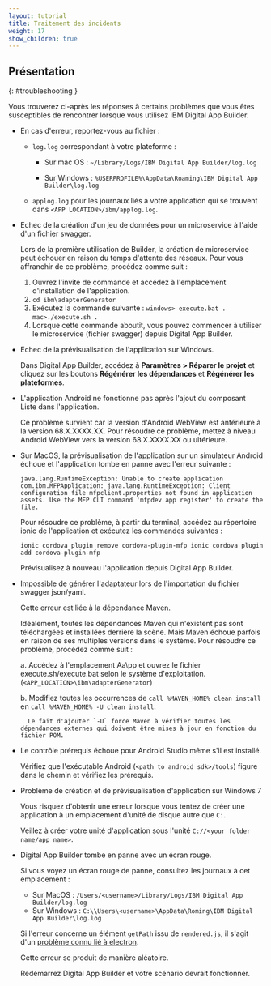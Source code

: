 ```yaml
---
layout: tutorial
title: Traitement des incidents
weight: 17
show_children: true
---
```

<!-- NLS_CHARSET=UTF-8 -->
## Présentation
{: #troubleshooting }

Vous trouverez ci-après les réponses à certains problèmes que vous êtes susceptibles de rencontrer lorsque vous utilisez IBM Digital App Builder.

* En cas d'erreur, reportez-vous au fichier :

    * `log.log` correspondant à votre plateforme :

        * Sur mac OS : `~/Library/Logs/IBM Digital App Builder/log.log`

        * Sur Windows : `%USERPROFILE%\AppData\Roaming\IBM Digital App Builder\log.log`

    * `applog.log` pour les journaux liés à votre application qui se trouvent dans `<APP LOCATION>/ibm/applog.log`.

* Echec de la création d'un jeu de données pour un microservice à l'aide d'un fichier swagger.

    Lors de la première utilisation de Builder, la création de microservice peut échouer en raison du temps d'attente des réseaux.
    Pour vous affranchir de ce problème, procédez comme suit :
    1. Ouvrez l'invite de commande et accédez à l'emplacement d'installation de l'application.
    2. `cd ibm\adapterGenerator`
    3. Exécutez la commande suivante :
        `windows> execute.bat .`
        `mac>./execute.sh .`
    4. Lorsque cette commande aboutit, vous pouvez commencer à utiliser le microservice (fichier swagger) depuis Digital App Builder.

* Echec de la prévisualisation de l'application sur Windows.

    Dans Digital App Builder, accédez à **Paramètres > Réparer le projet** et cliquez sur les boutons **Régénérer les dépendances** et **Régénérer les plateformes**.

* L'application Android ne fonctionne pas après l'ajout du composant Liste dans l'application.

    Ce problème survient car la version d'Android WebView est antérieure à la version 68.X.XXXX.XX. Pour résoudre ce problème, mettez à niveau Android WebView vers la version 68.X.XXXX.XX ou ultérieure.

* Sur MacOS, la prévisualisation de l'application sur un simulateur Android échoue et l'application tombe en panne avec l'erreur suivante :

    `java.lang.RuntimeException: Unable to create application com.ibm.MFPApplication: java.lang.RuntimeException: Client configuration file mfpclient.properties not found in application assets. Use the MFP CLI command 'mfpdev app register' to create the file.`

    Pour résoudre ce problème, à partir du terminal, accédez au répertoire ionic de l'application et exécutez les commandes suivantes :

    `ionic cordova plugin remove cordova-plugin-mfp
    ionic cordova plugin add cordova-plugin-mfp`

    Prévisualisez à nouveau l'application depuis Digital App Builder.

* Impossible de générer l'adaptateur lors de l'importation du fichier swagger json/yaml.

    Cette erreur est liée à la dépendance Maven.

    Idéalement, toutes les dépendances Maven qui n'existent pas sont téléchargées et installées derrière la scène. Mais Maven échoue parfois en raison de ses multiples versions dans le système. Pour résoudre ce problème, procédez comme suit :

    a. Accédez à l'emplacement Aa\pp et ouvrez le fichier execute.sh/execute.bat selon le système d'exploitation. (`<APP_LOCATION>\ibm\adapterGenerator`)

    b. Modifiez toutes les occurrences de `call %MAVEN_HOME% clean install` en `call %MAVEN_HOME% -U clean install`.

        Le fait d'ajouter `-U` force Maven à vérifier toutes les dépendances externes qui doivent être mises à jour en fonction du fichier POM.

* Le contrôle prérequis échoue pour Android Studio même s'il est installé.

    Vérifiez que l'exécutable Android (`<path to android sdk>/tools`) figure dans le chemin et vérifiez les prérequis.

* Problème de création et de prévisualisation d'application sur Windows 7

    Vous risquez d'obtenir une erreur lorsque vous tentez de créer une application à un emplacement d'unité de disque autre que `C:`.

    Veillez à créer votre unité d'application sous l'unité `C://<your folder name/app name>`.

* Digital App Builder tombe en panne avec un écran rouge.

    Si vous voyez un écran rouge de panne, consultez les journaux à cet emplacement :
    * Sur MacOS : `/Users/<username>/Library/Logs/IBM Digital App Builder/log.log`
    * Sur Windows : `C:\\Users\<username>\AppData\Roming\IBM Digital App Builder\log.log`

    Si l'erreur concerne un élément `getPath` issu de `rendered.js`, il s'agit d'un [problème connu lié à electron](https://github.com/electron/electron/issues/8205).

    Cette erreur se produit de manière aléatoire.

    Redémarrez Digital App Builder et votre scénario devrait fonctionner.
